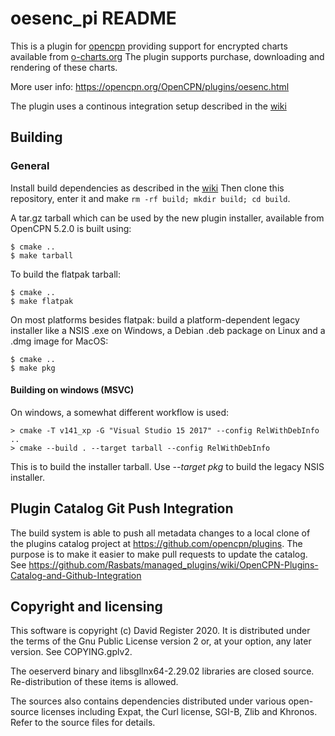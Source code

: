 # oesenc\_pi README

This is a plugin for [opencpn](https://www.opencpn.org ) providing support
for encrypted charts available from [o-charts.org](http://o-charts.org)
The plugin supports purchase, downloading and rendering of these charts.

More user info: https://opencpn.org/OpenCPN/plugins/oesenc.html

The plugin uses a continous integration setup described in the
[wiki](https://github.com/Rasbats/managed_plugins/wiki/Alternative-Workflow)

## Building

### General

Install build dependencies as described in the
[wiki](https://github.com/Rasbats/managed_plugins/wiki/Local-Build)
Then clone this repository, enter it and make
`rm -rf build; mkdir build; cd build`.

A tar.gz tarball which can be used by the new plugin installer, available
from OpenCPN 5.2.0 is built using:

    $ cmake ..
    $ make tarball

To build the flatpak tarball:

    $ cmake ..
    $ make flatpak

On most platforms besides flatpak: build a platform-dependent legacy
installer like a NSIS .exe on Windows, a Debian .deb package on Linux
and a .dmg image for MacOS:

    $ cmake ..
    $ make pkg

#### Building on windows (MSVC)
On windows, a somewhat different workflow is used:

    > cmake -T v141_xp -G "Visual Studio 15 2017" --config RelWithDebInfo  ..
    > cmake --build . --target tarball --config RelWithDebInfo

This is to build the installer tarball. Use _--target pkg_ to build the
legacy NSIS installer.

## Plugin Catalog Git Push Integration

The build system is able to push all metadata changes to a local clone
of the plugins catalog project at https://github.com/opencpn/plugins.
The purpose is to make it easier to make pull requests to update the
catalog. See
https://github.com/Rasbats/managed_plugins/wiki/OpenCPN-Plugins-Catalog-and-Github-Integration


## Copyright and licensing

This software is copyright (c) David Register 2020. It is distributed under
the terms of the Gnu Public License version 2 or, at your option, any later
version. See COPYING.gplv2.

The oeserverd binary and libsgllnx64-2.29.02 libraries are closed source.
Re-distribution of these items is allowed.

The sources also contains dependencies distributed under various open-source
licenses including Expat, the Curl license, SGI-B, Zlib and Khronos. Refer
to the source files for details.
